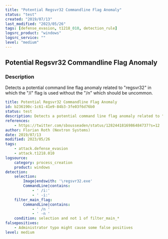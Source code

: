 ```yaml
---
title: "Potential Regsvr32 Commandline Flag Anomaly"
status: "test"
created: "2019/07/13"
last_modified: "2023/05/26"
tags: [defense_evasion, t1218_010, detection_rule]
logsrc_product: "windows"
logsrc_service: ""
level: "medium"
---
```


## Potential Regsvr32 Commandline Flag Anomaly

### Description

Detects a potential command line flag anomaly related to "regsvr32" in which the "/i" flag is used without the "/n" which should be uncommon.

```yml
title: Potential Regsvr32 Commandline Flag Anomaly
id: b236190c-1c61-41e9-84b3-3fe03f6d76b0
status: test
description: Detects a potential command line flag anomaly related to "regsvr32" in which the "/i" flag is used without the "/n" which should be uncommon.
references:
    - https://twitter.com/sbousseaden/status/1282441816986484737?s=12
author: Florian Roth (Nextron Systems)
date: 2019/07/13
modified: 2023/05/26
tags:
    - attack.defense_evasion
    - attack.t1218.010
logsource:
    category: process_creation
    product: windows
detection:
    selection:
        Image|endswith: '\regsvr32.exe'
        CommandLine|contains:
            - ' /i:'
            - ' -i:'
    filter_main_flag:
        CommandLine|contains:
            - ' /n '
            - ' -n '
    condition: selection and not 1 of filter_main_*
falsepositives:
    - Administrator typo might cause some false positives
level: medium

```
